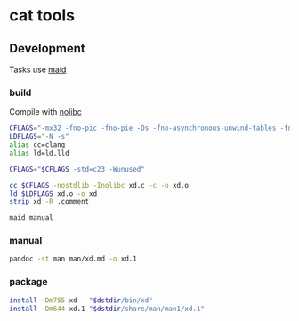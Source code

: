 # cat tools

## Development

<!-- maid-tasks -->

Tasks use [maid](https://github.com/rniii/maid)

### build

Compile with [nolibc](https://github.com/torvalds/linux/blob/master/tools/include/nolibc/nolibc.h)

```sh
CFLAGS="-mx32 -fno-pic -fno-pie -Os -fno-asynchronous-unwind-tables -fno-ident -fno-stack-protector"
LDFLAGS="-N -s"
alias cc=clang
alias ld=ld.lld

CFLAGS="$CFLAGS -std=c23 -Wunused"

cc $CFLAGS -nostdlib -Inolibc xd.c -c -o xd.o
ld $LDFLAGS xd.o -o xd
strip xd -R .comment

maid manual
```

### manual

```sh
pandoc -st man man/xd.md -o xd.1
```

### package

```sh
install -Dm755 xd   "$dstdir/bin/xd"
install -Dm644 xd.1 "$dstdir/share/man/man1/xd.1"
```
